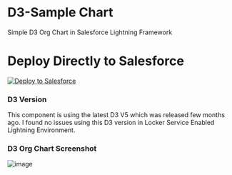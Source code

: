 # D3-Sample Chart
Simple D3 Org Chart in Salesforce Lightning Framework

# Deploy Directly to Salesforce

<a href="https://githubsfdeploy.herokuapp.com?owner=Jagannath Valaiyapathy&repo=https://github.com/Jaganpro/D3-SampleCharts">
  <img alt="Deploy to Salesforce"
       src="https://raw.githubusercontent.com/afawcett/githubsfdeploy/master/deploy.png">
</a>

### D3 Version
This component is using the latest D3 V5 which was released few months ago.
I found no issues using this D3 version in Locker Service Enabled Lightning Environment.

### D3 Org Chart Screenshot

![image](https://user-images.githubusercontent.com/2145211/48094315-d7d7c980-e1df-11e8-917a-aeefa865cfb1.png)
